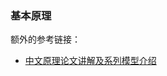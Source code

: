 ### 基本原理
额外的参考链接：
- [中文原理论文讲解及系列模型介绍](https://www.huaxiaozhuan.com/%E6%B7%B1%E5%BA%A6%E5%AD%A6%E4%B9%A0/chapters/9_ctr_prediction7.html)
